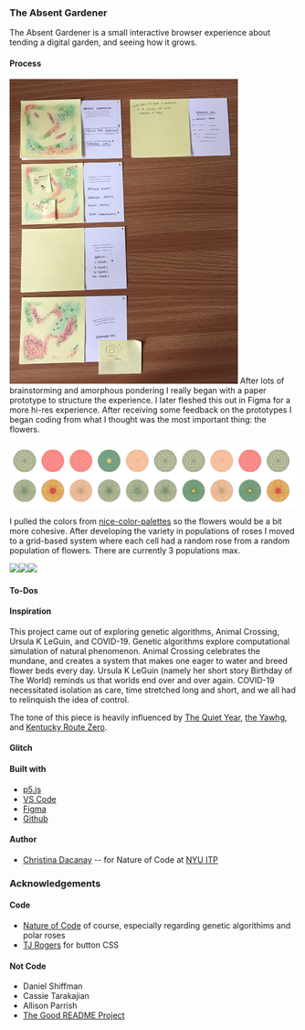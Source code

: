 <!-- Every README should start with an H1 -->

### The Absent Gardener

The Absent Gardener is a small interactive browser experience about tending a digital garden, and seeing how it grows.

#### Process

<img src="https://github.com/c-dacanay/absent-gardener/blob/master/images/wireframe.JPG" width="400" text-align="top"> 
After lots of brainstorming and amorphous pondering I really began with a paper prototype to structure the experience. I later fleshed this out in Figma for a more hi-res experience. After receiving some feedback on the prototypes I began coding from what I thought was the most important thing: the flowers.

![Flower Img](https://github.com/c-dacanay/absent-gardener/blob/master/images/0polar.png)

I pulled the colors from [nice-color-palettes](https://www.npmjs.com/package/nice-color-palettes) so the flowers would be a bit more cohesive. After developing the variety in populations of roses I moved to a grid-based system where each cell had a random rose from a random population of flowers. There are currently 3 populations max.

<img src=“https://github.com/c-dacanay/absent-gardener/blob/master/images/1populations.png” width=“200”><img src=“https://github.com/c-dacanay/absent-gardener/blob/master/images/1grid.png” width=“200”><img src=“https://github.com/c-dacanay/absent-gardener/blob/master/images/1popgrids.png” width=“200”>

<!-- ![Wireframe](https://github.com/c-dacanay/dwd-beautiful-day/blob/master/process/figma.png) -->

<!-- It is essential to describe how to set up your project -->

#### To-Dos

#### Inspiration

This project came out of exploring genetic algorithms, Animal Crossing, Ursula K LeGuin, and COVID-19. Genetic algorithms explore computational simulation of natural phenomenon. Animal Crossing celebrates the mundane, and creates a system that makes one eager to water and breed flower beds every day. Ursula K LeGuin (namely her short story Birthday of The World) reminds us that worlds end over and over again. COVID-19 necessitated isolation as care, time stretched long and short, and we all had to relinquish the idea of control.

The tone of this piece is heavily influenced by [The Quiet Year](https://buriedwithoutceremony.com/the-quiet-year), [the Yawhg](http://www.theyawhg.com/), and [Kentucky Route Zero](http://kentuckyroutezero.com/).

#### Glitch

<!-- This project [is hosted on Glitch.](https://c-dacanay-dwd-beautiful-day.glitch.me/) -->

#### Built with

- [p5.js](https://p5js.org/)
- [VS Code](https://code.visualstudio.com/)
- [Figma](https://www.figma.com/)
- [Github](https://github.com)

#### Author

- [Christina Dacanay](http://cdacanay.com/) -- for Nature of Code at [NYU ITP](https://itp.nyu.edu)

### Acknowledgements

#### Code

- [Nature of Code](http://natureofcode.com) of course, especially regarding genetic algorithims and polar roses
- [TJ Rogers](https://codepen.io/tjrogers82/pen/feLhp) for button CSS

#### Not Code

- Daniel Shiffman
- Cassie Tarakajian
- Allison Parrish
- [The Good README Project](https://github.com/itp-dwd/2020-spring/blob/master/templates/readme-template.md)

